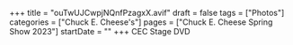 +++
title = "ouTwUJCwpjNQnfPzagxX.avif"
draft = false
tags = ["Photos"]
categories = ["Chuck E. Cheese's"]
pages = ["Chuck E. Cheese Spring Show 2023"]
startDate = ""
+++
CEC Stage DVD
